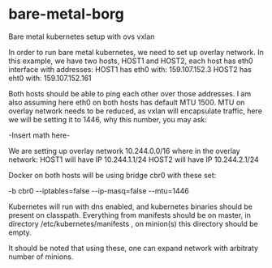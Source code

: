 # bare-metal-borg
Bare metal kubernetes setup with ovs vxlan

In order to run bare metal kubernetes, we need to set up overlay network. In this example, we have two hosts, HOST1 and HOST2, each host has eth0 interface with addresses: 
HOST1 has eth0 with: 159.107.152.3 
HOST2 has eht0 with: 159.107.152.161

Both hosts should be able to ping each other over those addresses. I am also assuming here eth0 on both hosts has default MTU 1500. MTU on overlay network needs to be reduced, as vxlan will encapsulate traffic, here we will be setting it to 1446, why this number, you may ask:

-Insert math here-

We are setting up overlay network 10.244.0.0/16 where in the overlay network:
HOST1 will have IP 10.244.1.1/24
HOST2 will have IP 10.244.2.1/24

Docker on both hosts will be using bridge cbr0 with these set: 

-b cbr0 --iptables=false --ip-masq=false --mtu=1446 

Kubernetes will run with dns enabled, and kubernetes binaries should be present on classpath.
Everything from manifests should be on master, in directory /etc/kubernetes/manifests , on minion(s) this directory should be empty.

It should be noted that using these, one can expand network with arbitraty number of minions.
